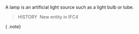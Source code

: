 A lamp is an artificial light source such as a light bulb or tube.

> HISTORY&nbsp; New entity in IFC4

{ .note}
>
